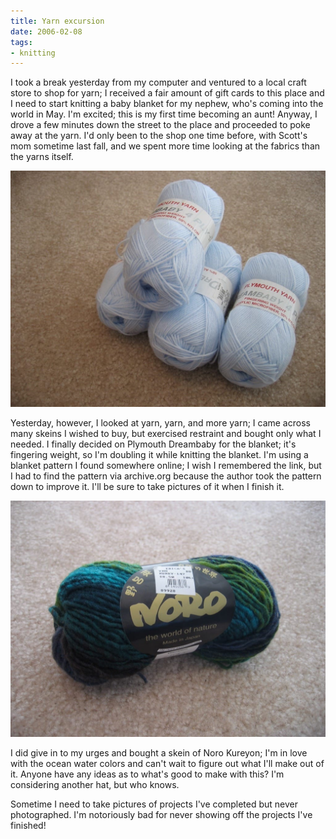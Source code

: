 ```yaml
---
title: Yarn excursion
date: 2006-02-08
tags:
- knitting
---
```

I took a break yesterday from my computer and ventured to a local craft store to shop for yarn; I received a fair amount of gift cards to this place and I need to start knitting a baby blanket for my nephew, who's coming into the world in May. I'm excited; this is my first time becoming an aunt! Anyway, I drove a few minutes down the street to the place and proceeded to poke away at the yarn. I'd only been to the shop one time before, with Scott's mom sometime last fall, and we spent more time looking at the fabrics than the yarns itself.

![Four skeins of pale blue yarn.](./images/yarn-02.jpg "Plymouth Dreambaby yarn.")

Yesterday, however, I looked at yarn, yarn, and more yarn; I came across many skeins I wished to buy, but exercised restraint and bought only what I needed. I finally decided on Plymouth Dreambaby for the blanket; it's fingering weight, so I'm doubling it while knitting the blanket. I'm using a blanket pattern I found somewhere online; I wish I remembered the link, but I had to find the pattern via archive.org because the author took the pattern down to improve it. I'll be sure to take pictures of it when I finish it.

![A skein of blue-green, single-ply yarn.](./images/norokuryon.jpg "Noro Kureyon.")

I did give in to my urges and bought a skein of Noro Kureyon; I'm in love with the ocean water colors and can't wait to figure out what I'll make out of it. Anyone have any ideas as to what's good to make with this? I'm considering another hat, but who knows.

Sometime I need to take pictures of projects I've completed but never photographed. I'm notoriously bad for never showing off the projects I've finished!
